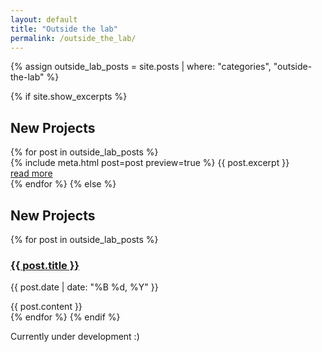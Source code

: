 ```yaml
---
layout: default
title: "Outside the lab"
permalink: /outside_the_lab/
---
```


{% assign outside_lab_posts = site.posts | where: "categories", "outside-the-lab" %}

{% if site.show_excerpts %}
  <h2>New Projects</h2>
  {% for post in outside_lab_posts %}
    <article>
      {% include meta.html post=post preview=true %}
      {{ post.excerpt }}
      <div class="more"><a href="{{ post.url | relative_url }}">read more</a></div>
    </article>
  {% endfor %}
{% else %}
  <h2>New Projects</h2>
  {% for post in outside_lab_posts %}
    <article>
      <h3><a href="{{ post.url | relative_url }}">{{ post.title }}</a></h3>
      <p>{{ post.date | date: "%B %d, %Y" }}</p>
      {{ post.content }}
    </article>
  {% endfor %}
{% endif %}


Currently under development :)

